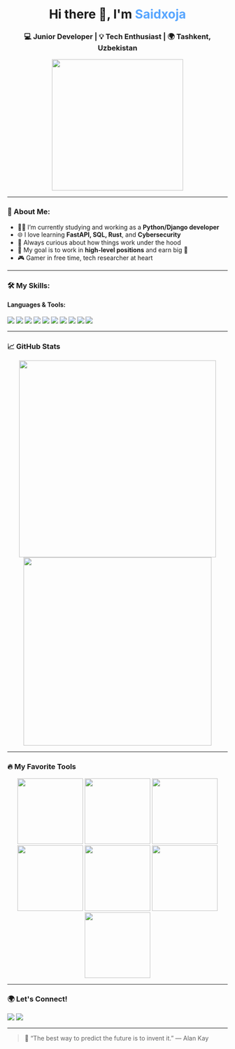 <h1 align="center">Hi there 👋, I'm <span style="color:#58A6FF">Saidxoja</span></h1>
<h3 align="center">💻 Junior Developer | 💡 Tech Enthusiast | 🌍 Tashkent, Uzbekistan</h3>

<p align="center">
  <img src="https://media.giphy.com/media/qgQUggAC3Pfv687qPC/giphy.gif" width="300">
</p>

---

### 🧠 About Me:
- 👨‍💻 I’m currently studying and working as a **Python/Django developer**  
- 🌐 I love learning **FastAPI, SQL, Rust**, and **Cybersecurity**  
- 🧩 Always curious about how things work under the hood  
- 🎯 My goal is to work in **high-level positions** and earn big 🤑  
- 🎮 Gamer in free time, tech researcher at heart  

---

### 🛠️ My Skills:

#### Languages & Tools:
<p align="left">
  <img src="https://img.shields.io/badge/Python-3670A0?style=for-the-badge&logo=python&logoColor=white"/>
  <img src="https://img.shields.io/badge/Django-092E20?style=for-the-badge&logo=django&logoColor=white"/>
  <img src="https://img.shields.io/badge/FastAPI-009688?style=for-the-badge&logo=fastapi&logoColor=white"/>
  <img src="https://img.shields.io/badge/HTML5-E34F26?style=for-the-badge&logo=html5&logoColor=white"/>
  <img src="https://img.shields.io/badge/CSS3-1572B6?style=for-the-badge&logo=css3&logoColor=white"/>
  <img src="https://img.shields.io/badge/JavaScript-F7DF1E?style=for-the-badge&logo=javascript&logoColor=black"/>
  <img src="https://img.shields.io/badge/SQLite-003B57?style=for-the-badge&logo=sqlite&logoColor=white"/>
  <img src="https://img.shields.io/badge/Git-F05032?style=for-the-badge&logo=git&logoColor=white"/>
  <img src="https://img.shields.io/badge/GitHub-181717?style=for-the-badge&logo=github&logoColor=white"/>
  <img src="https://img.shields.io/badge/Linux-FCC624?style=for-the-badge&logo=linux&logoColor=black"/>
</p>

---

### 📈 GitHub Stats

<p align="center">
  <img src="https://github-readme-stats.vercel.app/api?username=saidxojahub&show_icons=true&theme=github_dark" width="450"/>
  <img src="https://github-readme-streak-stats.herokuapp.com/?user=saidxojahub&theme=github-dark-blue" width="430"/>
</p>

---

### 🔥 My Favorite Tools

<p align="center">
  <img src="https://git-scm.com/images/logos/downloads/Git-Icon-1788C.png" height="150"/>
  <img src="https://cdn.jsdelivr.net/gh/devicons/devicon/icons/github/github-original.svg" height="150"/>
  <img src="https://cdn.jsdelivr.net/gh/devicons/devicon/icons/vscode/vscode-original.svg" height="150"/>
  <img src="https://cdn.jsdelivr.net/gh/devicons/devicon/icons/pycharm/pycharm-original.svg" height="150"/>
  <img src="https://cdn.iconscout.com/icon/free/png-512/free-chatgpt-10889437-8809321.png" height="150"/>
  <img src="https://cdn.jsdelivr.net/gh/devicons/devicon/icons/postman/postman-original.svg" height="150"/>
  <img src="https://github.com/github/copilot-docs/blob/main/docs/images/copilot-logo.png?raw=true" height="150"/>
</p>


---

### 🌍 Let's Connect!
<p align="left">
  <a href="https://t.me/saidxooja" target="_blank"><img src="https://img.shields.io/badge/Telegram-2CA5E0?style=for-the-badge&logo=telegram&logoColor=white"/></a>
  <a href="mailto:ekshinsaidxoja@gmail.com"><img src="https://img.shields.io/badge/Gmail-D14836?style=for-the-badge&logo=gmail&logoColor=white"/></a>
</p>

---

> 💬 “The best way to predict the future is to invent it.” — Alan Kay
